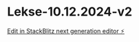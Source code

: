 # Lekse-10.12.2024-v2

[Edit in StackBlitz next generation editor ⚡️](https://stackblitz.com/~/github.com/Rednasrot/Lekse-10.12.2024-v2)
